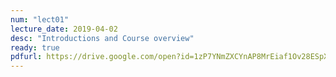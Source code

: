 ```yaml
---
num: "lect01"
lecture_date: 2019-04-02
desc: "Introductions and Course overview"
ready: true
pdfurl: https://drive.google.com/open?id=1zP7YNmZXCYnAP8MrEiaf1Ov28ESpXR0s
---
```

